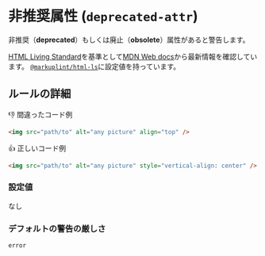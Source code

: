 # 非推奨属性 (`deprecated-attr`)

非推奨（**deprecated**）もしくは廃止（**obsolete**）属性があると警告します。

[HTML Living Standard](https://momdo.github.io/html/)を基準として[MDN Web docs](https://developer.mozilla.org/ja/docs/Web/HTML)から最新情報を確認しています。 [`@markuplint/html-ls`](https://github.com/markuplint/markuplint/blob/next/packages/%40markuplint/html-ls/index.json)に設定値を持っています。

## ルールの詳細

👎 間違ったコード例

```html
<img src="path/to" alt="any picture" align="top" />
```

👍 正しいコード例

```html
<img src="path/to" alt="any picture" style="vertical-align: center" />
```

### 設定値

なし

### デフォルトの警告の厳しさ

`error`

